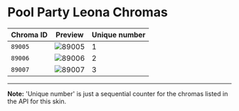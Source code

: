 # Pool Party Leona Chromas

| Chroma ID | Preview | Unique number |
|---|---|---|
| `89005` | ![89005](https://raw.communitydragon.org/latest/plugins/rcp-be-lol-game-data/global/default/v1/champion-chroma-images/89/89005.png) | 1 |
| `89006` | ![89006](https://raw.communitydragon.org/latest/plugins/rcp-be-lol-game-data/global/default/v1/champion-chroma-images/89/89006.png) | 2 |
| `89007` | ![89007](https://raw.communitydragon.org/latest/plugins/rcp-be-lol-game-data/global/default/v1/champion-chroma-images/89/89007.png) | 3 |

---

**Note:** 'Unique number' is just a sequential counter for the chromas listed in the API for this skin.
